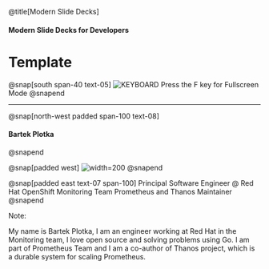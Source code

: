 @title[Modern Slide Decks]

#### Modern Slide Decks for Developers
# Template

@snap[south span-40 text-05]
![KEYBOARD](assets/img/keyboard.png)
Press the F key for Fullscreen Mode
@snapend

---

@snap[north-west padded span-100 text-08]
#### Bartek Plotka
@snapend

@snap[padded west]
![width=200](https://storage.googleapis.com/gopherizeme.appspot.com/gophers/1a34872cf0ec375b9fc44ce654fc03a5abc42dc4.png)
@snapend

@snap[padded east text-07 span-100]
Principal Software Engineer @ Red Hat
OpenShift Monitoring Team
Prometheus and Thanos Maintainer
@snapend

Note:

My name is Bartek Plotka, I am an engineer working at Red Hat in the Monitoring team, I love open source and solving problems
using Go.
I am part of Prometheus Team and I am a co-author of Thanos project, which is a durable system for scaling Prometheus.

